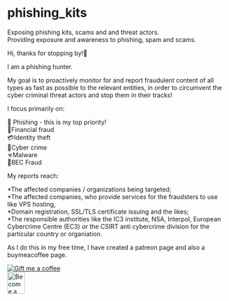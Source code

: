 # phishing_kits
Exposing phishing kits, scams and and threat actors.  
Providing exposure and awareness to phishing, spam and scams.  

Hi, thanks for stopping by!🙋  

I am a phishing hunter.  

My goal is to proactively monitor for and report fraudulent content of all types as fast as possible to the relevant entities, in order to circumvent the cyber criminal threat actors and stop them in their tracks!  

I focus primarily on:  

🎯 Phishing - this is my top priority!  
💸Financial fraud  
💳Identity theft  
🎣Cyber crime  
☣Malware  
🎴BEC Fraud  

My reports reach:  

  *The affected companies / organizations being targeted;  
  *The affected companies, who provide services for the fraudsters to use like VPS hosting,  
  *Domain registration, SSL/TLS certificate issuing and the likes;  
  *The responsible authorities like the IC3 institute, NSA, Interpol, European Cybercrime Centre (EC3) or the CSIRT anti cybercrime division for the particular country or organiation.  

As I do this in my free time, I have created a patreon page and also a buymeacoffee page. 
<dl>
<a class="bmc-button" target="_blank" href="https://www.buymeacoffee.com/SpamReports"><img src="https://cdn.buymeacoffee.com/buttons/bmc-new-btn-logo.svg" alt="Gift me a coffee"></a><br><a href="https://www.patreon.com/bePatron?u=21521547" data-patreon-widget-type="become-patron-button"><a href="https://www.patreon.com/bePatron?u=21521547" data-patreon-widget-type="become-patron-button"><img src="https://i.imgur.com/uK67rPG.png" alt="Become a patron" width="40" height="50"></a>
</dl>
